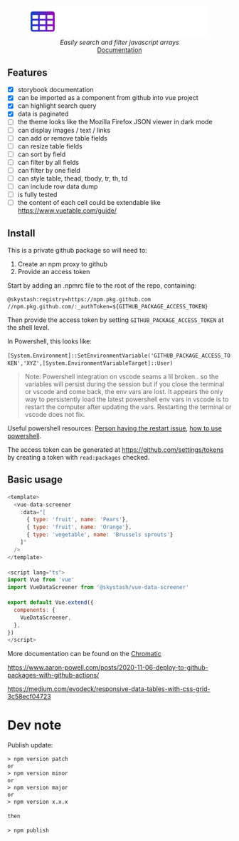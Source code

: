<div align="center">
  <img src="public/logo-light.png" alt="Logo" style="max-width: 400px;">
  <br/>
  <em>Easily search and filter javascript arrays</em>
  <br/>
  <a href="https://francisashley.github.io/vue-data-screener/">Documentation</a>
</div>

## Features

- [x] storybook documentation
- [x] can be imported as a component from github into vue project
- [x] can highlight search query
- [x] data is paginated
- [ ] the theme looks like the Mozilla Firefox JSON viewer in dark mode
- [ ] can display images / text / links
- [ ] can add or remove table fields
- [ ] can resize table fields
- [ ] can sort by field
- [ ] can filter by all fields
- [ ] can filter by one field
- [ ] can style table, thead, tbody, tr, th, td
- [ ] can include row data dump
- [ ] is fully tested
- [ ] the content of each cell could be extendable like https://www.vuetable.com/guide/

## Install

This is a private github package so will need to:

1) Create an npm proxy to github
2) Provide an access token

Start by adding an .npmrc file to the root of the repo, containing:

```
@skystash:registry=https://npm.pkg.github.com
//npm.pkg.github.com/:_authToken=${GITHUB_PACKAGE_ACCESS_TOKEN}
```

Then provide the access token by setting `GITHUB_PACKAGE_ACCESS_TOKEN` at the shell level.

In Powershell, this looks like:

`[System.Environment]::SetEnvironmentVariable('GITHUB_PACKAGE_ACCESS_TOKEN','XYZ',[System.EnvironmentVariableTarget]::User)`

> Note: Powershell integration on vscode seams a lil broken.. so the variables will persist during the session but if you close the terminal or vscode and come back, the env vars are lost. It appears the only way to persistently load the latest powershell env vars in vscode is to restart the computer after updating the vars. Restarting the terminal or vscode does not fix.

Useful powershell resources: [Person having the restart issue](https://github.com/microsoft/vscode/issues/26048#issuecomment-539407696), [how to use powershell](https://mcpmag.com/articles/2019/03/28/environment-variables-in-powershell.aspx).

The access token can be generated at   https://github.com/settings/tokens by creating a token with `read:packages` checked.


## Basic usage

```js
<template>
  <vue-data-screener
    :data="[
      { type: 'fruit', name: 'Pears'},
      { type: 'fruit', name: 'Orange'},
      { type: 'vegetable', name: 'Brussels sprouts'}
    ]"
  />
</template>

<script lang="ts">
import Vue from 'vue'
import VueDataScreener from '@skystash/vue-data-screener'

export default Vue.extend({
  components: {
    VueDataScreener,
  },
})
</script>
```

More documentation can be found on the [Chromatic](https://www.chromatic.com/builds?appId=61d4d292187f54004aba929a)

https://www.aaron-powell.com/posts/2020-11-06-deploy-to-github-packages-with-github-actions/

https://medium.com/evodeck/responsive-data-tables-with-css-grid-3c58ecf04723


# Dev note

Publish update:

```
> npm version patch
or 
> npm version minor
or 
> npm version major
or 
> npm version x.x.x

then

> npm publish
```
